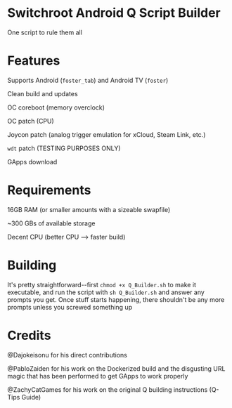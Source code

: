 # Switchroot Android Q Script Builder
One script to rule them all

# Features
Supports Android (`foster_tab`) and Android TV (`foster`)

Clean build and updates

OC coreboot (memory overclock)

OC patch (CPU)

Joycon patch (analog trigger emulation for xCloud, Steam Link, etc.)

`wdt` patch (TESTING PURPOSES ONLY)

GApps download

# Requirements
16GB RAM (or smaller amounts with a sizeable swapfile)

~300 GBs of available storage

Decent CPU (better CPU --> faster build)

# Building
It's pretty straightforward--first `chmod +x Q_Builder.sh` to make it executable, and run the script with `sh Q_Builder.sh` and answer any prompts you get. Once stuff starts happening, there shouldn't be any more prompts unless you screwed something up

# Credits
@Dajokeisonu for his direct contributions

@PabloZaiden for his work on the Dockerized build and the disgusting URL magic that has been performed to get GApps to work properly

@ZachyCatGames for his work on the original Q building instructions (Q-Tips Guide)
